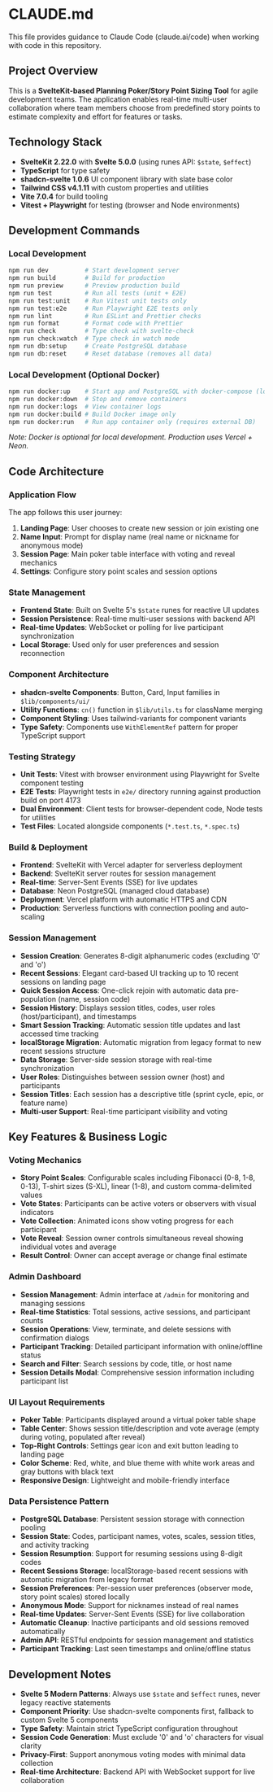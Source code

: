 # CLAUDE.md

This file provides guidance to Claude Code (claude.ai/code) when working with code in this repository.

## Project Overview

This is a **SvelteKit-based Planning Poker/Story Point Sizing Tool** for agile development teams. The application enables real-time multi-user collaboration where team members choose from predefined story points to estimate complexity and effort for features or tasks.

## Technology Stack

- **SvelteKit 2.22.0** with **Svelte 5.0.0** (using runes API: `$state`, `$effect`)
- **TypeScript** for type safety
- **shadcn-svelte 1.0.6** UI component library with slate base color
- **Tailwind CSS v4.1.11** with custom properties and utilities
- **Vite 7.0.4** for build tooling
- **Vitest + Playwright** for testing (browser and Node environments)

## Development Commands

### Local Development
```bash
npm run dev          # Start development server
npm run build        # Build for production
npm run preview      # Preview production build
npm run test         # Run all tests (unit + E2E)
npm run test:unit    # Run Vitest unit tests only
npm run test:e2e     # Run Playwright E2E tests only
npm run lint         # Run ESLint and Prettier checks
npm run format       # Format code with Prettier
npm run check        # Type check with svelte-check
npm run check:watch  # Type check in watch mode
npm run db:setup     # Create PostgreSQL database
npm run db:reset     # Reset database (removes all data)
```

### Local Development (Optional Docker)
```bash
npm run docker:up    # Start app and PostgreSQL with docker-compose (local dev only)
npm run docker:down  # Stop and remove containers
npm run docker:logs  # View container logs
npm run docker:build # Build Docker image only
npm run docker:run   # Run app container only (requires external DB)
```
*Note: Docker is optional for local development. Production uses Vercel + Neon.*

## Code Architecture

### Application Flow

The app follows this user journey:

1. **Landing Page**: User chooses to create new session or join existing one
2. **Name Input**: Prompt for display name (real name or nickname for anonymous mode)
3. **Session Page**: Main poker table interface with voting and reveal mechanics
4. **Settings**: Configure story point scales and session options

### State Management

- **Frontend State**: Built on Svelte 5's `$state` runes for reactive UI updates
- **Session Persistence**: Real-time multi-user sessions with backend API
- **Real-time Updates**: WebSocket or polling for live participant synchronization
- **Local Storage**: Used only for user preferences and session reconnection

### Component Architecture

- **shadcn-svelte Components**: Button, Card, Input families in `$lib/components/ui/`
- **Utility Functions**: `cn()` function in `$lib/utils.ts` for className merging
- **Component Styling**: Uses tailwind-variants for component variants
- **Type Safety**: Components use `WithElementRef` pattern for proper TypeScript support

### Testing Strategy

- **Unit Tests**: Vitest with browser environment using Playwright for Svelte component testing
- **E2E Tests**: Playwright tests in `e2e/` directory running against production build on port 4173
- **Dual Environment**: Client tests for browser-dependent code, Node tests for utilities
- **Test Files**: Located alongside components (`*.test.ts`, `*.spec.ts`)

### Build & Deployment

- **Frontend**: SvelteKit with Vercel adapter for serverless deployment
- **Backend**: SvelteKit server routes for session management
- **Real-time**: Server-Sent Events (SSE) for live updates
- **Database**: Neon PostgreSQL (managed cloud database)
- **Deployment**: Vercel platform with automatic HTTPS and CDN
- **Production**: Serverless functions with connection pooling and auto-scaling

### Session Management

- **Session Creation**: Generates 8-digit alphanumeric codes (excluding '0' and 'o')
- **Recent Sessions**: Elegant card-based UI tracking up to 10 recent sessions on landing page
- **Quick Session Access**: One-click rejoin with automatic data pre-population (name, session code)
- **Session History**: Displays session titles, codes, user roles (host/participant), and timestamps
- **Smart Session Tracking**: Automatic session title updates and last accessed time tracking
- **localStorage Migration**: Automatic migration from legacy format to new recent sessions structure
- **Data Storage**: Server-side session storage with real-time synchronization
- **User Roles**: Distinguishes between session owner (host) and participants
- **Session Titles**: Each session has a descriptive title (sprint cycle, epic, or feature name)
- **Multi-user Support**: Real-time participant visibility and voting

## Key Features & Business Logic

### Voting Mechanics

- **Story Point Scales**: Configurable scales including Fibonacci (0-8, 1-8, 0-13), T-shirt sizes (S-XL), linear (1-8), and custom comma-delimited values
- **Vote States**: Participants can be active voters or observers with visual indicators
- **Vote Collection**: Animated icons show voting progress for each participant
- **Vote Reveal**: Session owner controls simultaneous reveal showing individual votes and average
- **Result Control**: Owner can accept average or change final estimate

### Admin Dashboard

- **Session Management**: Admin interface at `/admin` for monitoring and managing sessions
- **Real-time Statistics**: Total sessions, active sessions, and participant counts
- **Session Operations**: View, terminate, and delete sessions with confirmation dialogs
- **Participant Tracking**: Detailed participant information with online/offline status
- **Search and Filter**: Search sessions by code, title, or host name
- **Session Details Modal**: Comprehensive session information including participant list

### UI Layout Requirements

- **Poker Table**: Participants displayed around a virtual poker table shape
- **Table Center**: Shows session title/description and vote average (empty during voting, populated after reveal)
- **Top-Right Controls**: Settings gear icon and exit button leading to landing page
- **Color Scheme**: Red, white, and blue theme with white work areas and gray buttons with black text
- **Responsive Design**: Lightweight and mobile-friendly interface

### Data Persistence Pattern

- **PostgreSQL Database**: Persistent session storage with connection pooling
- **Session State**: Codes, participant names, votes, scales, session titles, and activity tracking
- **Session Resumption**: Support for resuming sessions using 8-digit codes
- **Recent Sessions Storage**: localStorage-based recent sessions with automatic migration from legacy format
- **Session Preferences**: Per-session user preferences (observer mode, story point scales) stored locally
- **Anonymous Mode**: Support for nicknames instead of real names
- **Real-time Updates**: Server-Sent Events (SSE) for live collaboration
- **Automatic Cleanup**: Inactive participants and old sessions removed automatically
- **Admin API**: RESTful endpoints for session management and statistics
- **Participant Tracking**: Last seen timestamps and online/offline status

## Development Notes

- **Svelte 5 Modern Patterns**: Always use `$state` and `$effect` runes, never legacy reactive statements
- **Component Priority**: Use shadcn-svelte components first, fallback to custom Svelte 5 components
- **Type Safety**: Maintain strict TypeScript configuration throughout
- **Session Code Generation**: Must exclude '0' and 'o' characters for visual clarity
- **Privacy-First**: Support anonymous voting modes with minimal data collection
- **Real-time Architecture**: Backend API with WebSocket support for live collaboration